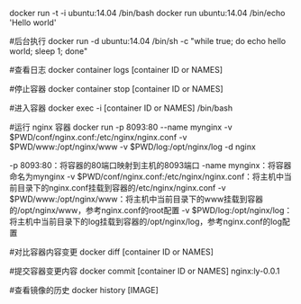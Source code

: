 docker run -t -i ubuntu:14.04 /bin/bash
docker run ubuntu:14.04 /bin/echo 'Hello world'

#后台执行
docker run -d ubuntu:14.04 /bin/sh -c "while true; do echo hello world; sleep 1; done"

#查看日志
docker container logs [container ID or NAMES]

#停止容器
docker container stop [container ID or NAMES]

#进入容器
docker exec -i [container ID or NAMES] /bin/bash

#运行 nginx 容器
docker run -p 8093:80 --name mynginx  -v $PWD/conf/nginx.conf:/etc/nginx/nginx.conf -v $PWD/www:/opt/nginx/www -v $PWD/log:/opt/nginx/log  -d nginx

-p 8093:80：将容器的80端口映射到主机的8093端口
-name mynginx：将容器命名为mynginx
-v $PWD/conf/nginx.conf:/etc/nginx/nginx.conf：将主机中当前目录下的nginx.conf挂载到容器的/etc/nginx/nginx.conf
-v $PWD/www:/opt/nginx/www：将主机中当前目录下的www挂载到容器的/opt/nginx/www，参考nginx.conf的root配置
-v $PWD/log:/opt/nginx/log：将主机中当前目录下的log挂载到容器的/opt/nginx/log，参考nginx.conf的log配置

#对比容器内容变更
docker diff [container ID or NAMES]

#提交容器变更内容
docker commit [container ID or NAMES] nginx:ly-0.0.1

#查看镜像的历史
docker history [IMAGE]
